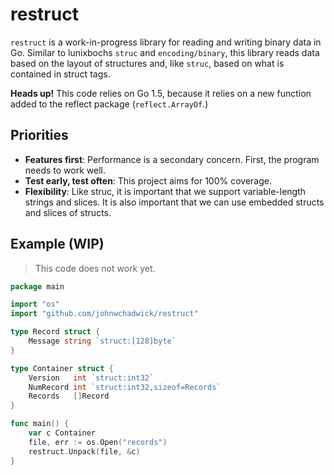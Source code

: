 # restruct
`restruct` is a work-in-progress library for reading and writing binary data in
Go. Similar to lunixbochs `struc` and `encoding/binary`, this library reads data
based on the layout of structures and, like `struc`, based on what is contained
in struct tags.

**Heads up!** This code relies on Go 1.5, because it relies on a new function
added to the reflect package (`reflect.ArrayOf`.)

## Priorities

  * __Features first__: Performance is a secondary concern. First, the program
    needs to work well.
  * __Test early, test often__: This project aims for 100% coverage.
  * __Flexibility__: Like struc, it is important that we support variable-length
    strings and slices. It is also important that we can use embedded structs
	and slices of structs.

## Example (WIP)
> This code does not work yet.

```go
package main

import "os"
import "github.com/johnwchadwick/restruct"

type Record struct {
	Message string `struct:[128]byte`
}

type Container struct {
	Version   int `struct:int32`
	NumRecord int `struct:int32,sizeof=Records`
	Records   []Record
}

func main() {
	var c Container
	file, err := os.Open("records")
	restruct.Unpack(file, &c)
}
```

